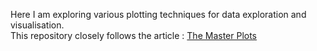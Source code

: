 Here I am exploring various plotting techniques for data exploration and visualisation. \
This repository closely follows the article : [The Master Plots](https://www.machinelearningplus.com/plots/top-50-matplotlib-visualizations-the-master-plots-python#40.-Multiple-Time-Series)
